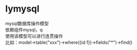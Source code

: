 # lymysql
  mysql数据库操作模型<br />
  依赖组件mysql，q<br />
  使用该模型可以进行连贯操作<br />
  比如：model->table("xxx")->where({id:1})->fields("*")->find()
